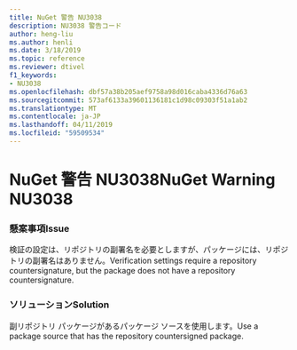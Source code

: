 ```yaml
---
title: NuGet 警告 NU3038
description: NU3038 警告コード
author: heng-liu
ms.author: henli
ms.date: 3/18/2019
ms.topic: reference
ms.reviewer: dtivel
f1_keywords:
- NU3038
ms.openlocfilehash: dbf57a38b205aef9758a98d016caba4336d76a63
ms.sourcegitcommit: 573af6133a39601136181c1d98c09303f51a1ab2
ms.translationtype: MT
ms.contentlocale: ja-JP
ms.lasthandoff: 04/11/2019
ms.locfileid: "59509534"
---
```

# <a name="nuget-warning-nu3038"></a><span data-ttu-id="32d21-103">NuGet 警告 NU3038</span><span class="sxs-lookup"><span data-stu-id="32d21-103">NuGet Warning NU3038</span></span>

### <a name="issue"></a><span data-ttu-id="32d21-104">懸案事項</span><span class="sxs-lookup"><span data-stu-id="32d21-104">Issue</span></span>

<span data-ttu-id="32d21-105">検証の設定は、リポジトリの副署名を必要としますが、パッケージには、リポジトリの副署名はありません。</span><span class="sxs-lookup"><span data-stu-id="32d21-105">Verification settings require a repository countersignature, but the package does not have a repository countersignature.</span></span>


### <a name="solution"></a><span data-ttu-id="32d21-106">ソリューション</span><span class="sxs-lookup"><span data-stu-id="32d21-106">Solution</span></span>

<span data-ttu-id="32d21-107">副リポジトリ パッケージがあるパッケージ ソースを使用します。</span><span class="sxs-lookup"><span data-stu-id="32d21-107">Use a package source that has the repository countersigned package.</span></span>  